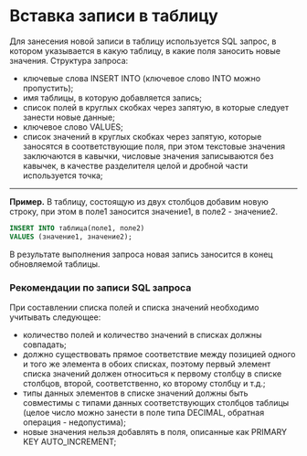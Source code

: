 # Вставка записи в таблицу
Для занесения новой записи в таблицу используется SQL запрос, в котором указывается в какую таблицу, в какие поля заносить новые значения. Структура запроса: 
- ключевые слова INSERT INTO (ключевое слово INTO можно пропустить);
- имя таблицы, в которую добавляется запись;
- список полей в круглых скобках через запятую, в которые следует занести новые данные;
- ключевое слово VALUES;
- список значений в круглых скобках через запятую, которые заносятся в соответствующие поля, при этом текстовые значения заключаются в кавычки, числовые значения записываются без кавычек, в качестве разделителя целой и дробной части используется точка;
---
**Пример.**  В таблицу, состоящую из двух столбцов добавим новую строку, при этом в поле1 заносится значение1,  в поле2 - значение2.
```sql
INSERT INTO таблица(поле1, поле2) 
VALUES (значение1, значение2);
```
В результате выполнения запроса новая запись заносится в конец обновляемой таблицы.
### Рекомендации по записи SQL запроса
При составлении списка полей и списка значений необходимо учитывать следующее:
- количество полей и количество значений в списках должны совпадать;  
- должно существовать прямое соответствие между позицией одного и того же элемента в обоих списках, поэтому первый элемент списка значений должен относиться к первому столбцу в списке столбцов, второй, соответственно, ко второму столбцу и т.д.;  
- типы данных элементов в списке значений должны быть совместимы с типами данных соответствующих столбцов таблицы (целое число можно занести в поле типа DECIMAL, обратная операция - недопустима);  
- новые значения нельзя добавлять в поля, описанные как PRIMARY KEY AUTO_INCREMENT;
